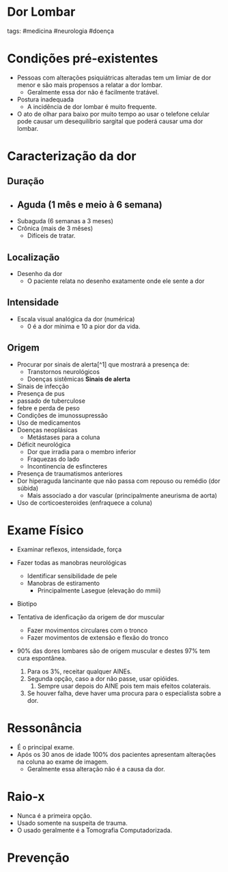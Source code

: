 # Dor Lombar
tags: #medicina #neurologia #doença
# Condições pré-existentes
- Pessoas com alterações psiquiátricas alteradas tem um limiar de dor menor e são mais propensos a relatar a dor lombar.
	- Geralmente essa dor não é facilmente tratável.
- Postura inadequada
	- A incidência de dor lombar é muito frequente.
- O ato de olhar para baixo por muito tempo ao usar o telefone celular pode causar um desequilíbrio sargital que poderá causar uma dor lombar.

# Caracterização da dor
## Duração
- Aguda (1 mês e meio à 6 semana)
	- 
- Subaguda (6 semanas a 3 meses)
- Crônica (mais de 3 mêses)
	- Difíceis de tratar.

## Localização
- Desenho da dor
	- O paciente relata no desenho exatamente onde ele sente a dor

## Intensidade
- Escala visual analógica da dor (numérica)
	- 0 é a dor mínima e 10 a pior dor da vida.
## Origem
- Procurar por sinais de alerta[^1] que mostrará a presença de:
	- Transtornos neurológicos
	- Doenças sistêmicas
**Sinais de alerta**
- Sinais de infecção
- Presença de pus
- passado de tuberculose
- febre e perda de peso
- Condições de imunossupressão
- Uso de medicamentos
- Doenças neoplásicas
	- Metástases para a coluna
- Déficit neurológica
	- Dor que irradia para o membro inferior
	- Fraquezas do lado
	- Incontinencia de esfincteres
- Presença de traumatismos anteriores
- Dor hiperaguda lancinante que não passa com repouso ou remédio (dor súbida)
	- Mais associado a dor vascular (principalmente aneurisma de aorta)
- Uso de corticoesteroides (enfraquece a coluna)

# Exame Físico
- Examinar reflexos, intensidade, força
- Fazer todas as manobras neurológicas
	- Identificar sensibilidade de pele
	- Manobras de estiramento
		- Principalmente Lasegue (elevação do mmii)
- Biotipo
- Tentativa de idenficação da origem de dor muscular
	- Fazer movimentos circulares com o tronco
	- Fazer movimentos de extensão e flexão do tronco

- 90% das dores lombares são de origem muscular e destes 97% tem cura espontânea.
	1. Para os 3%, receitar qualquer AINEs.
	2. Segunda opção, caso a dor não passe, usar opióides.
		1. Sempre usar depois do AINE pois tem mais efeitos colaterais.
	3. Se houver falha, deve haver uma procura para o especialista sobre a dor.

# Ressonância
- É o principal exame.
- Após os 30 anos de idade 100% dos pacientes apresentam alterações na coluna ao exame de imagem.
	- Geralmente essa alteração não é a causa da dor.

# Raio-x
- Nunca é a primeira opção.
- Usado somente na suspeita de trauma.
- O usado geralmente é a Tomografia Computadorizada.

# Prevenção
 